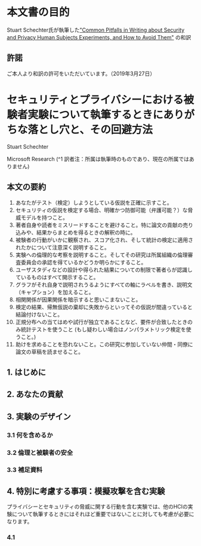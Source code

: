 # 本文書の目的
Stuart Schechter氏が執筆した["Common Pitfalls in Writing about Security and Privacy Human Subjects Experiments, and How to Avoid Them"]( https://www.microsoft.com/en-us/research/publication/common-pitfalls-in-writing-about-security-and-privacy-human-subjects-experiments-and-how-to-avoid-them/) の和訳

## 許諾
ご本人より和訳の許可をいただいています。（2019年3月27日）

# セキュリティとプライバシーにおける被験者実験について執筆するときにありがちな落とし穴と、その回避方法

Stuart Schechter

Microsoft Research (^1 訳者注：所属は執筆時のものであり、現在の所属ではありません)

## 本文の要約

1. あなたがテスト（検定）しようとしている仮説を正確に示すこと。
2. セキュリティの仮説を検定する場合、明確かつ防御可能（弁護可能？）な脅威モデルを持つこと。
3. 著者自身や読者をミスリードすることを避けること。特に論文の貢献の売り込みや、結果からまとめを得るときの解釈の時に。
4. 被験者の行動がいかに観察され、スコア化され、そして統計の検定に適用されたかについて注意深く説明すること。
5. 実験への倫理的な考察を説明すること。そしてその研究は所属組織の倫理審査委員会の承認を得ているかどうか明らかにすること。
6. ユーザスタディなどの設計や得られた結果についての制限で著者らが認識しているものはすべて開示すること。
7. グラフがそれ自身で説明されうるようにすべての軸にラベルを書き、説明文（キャプション）を加えること。
8. 相関関係が因果関係を暗示すると思いこまないこと。
9. 検定の結果、帰無仮説の棄却に失敗からといってその仮説が間違っていると結論付けないこと。
10. 正規分布への当てはめや試行が独立であることなど、要件が合致したときのみ統計テストを使うこと (もし疑わしい場合はノンパラメトリック検定を使うこと。)
11. 助けを求めることを恐れないこと。この研究に参加していない仲間・同僚に論文の草稿を読ませること。

## 1. はじめに

## 2. あなたの貢献

## 3. 実験のデザイン

### 3.1 何を含めるか

### 3.2 倫理と被験者の安全

### 3.3 補足資料

## 4. 特別に考慮する事項：模擬攻撃を含む実験

プライバシーとセキュリティの脅威に関する行動を含む実験では、他のHCIの実験について執筆するときにはそれほど重要ではないことに対しても考慮が必要になります。

### 4.1 
